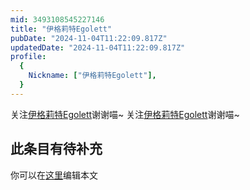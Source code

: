 ```yaml
---
mid: 3493108545227146
title: "伊格莉特Egolett"
pubDate: "2024-11-04T11:22:09.817Z"
updatedDate: "2024-11-04T11:22:09.817Z"
profile:
  {
    Nickname: ["伊格莉特Egolett"],
  }
---
```


关注[伊格莉特Egolett](https://space.bilibili.com/3493108545227146)谢谢喵~ 关注[伊格莉特Egolett](https://space.bilibili.com/3493108545227146)谢谢喵~

## 此条目有待补充
你可以在[这里](https://github.com/Yuhanawa/VTuber.ICU-Content/edit/master/v/伊格莉特Egolett/index.md)编辑本文

